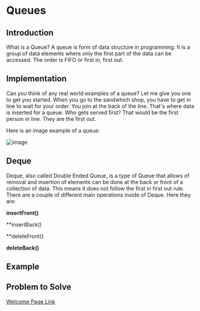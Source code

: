 # Queues
## Introduction
What is a Queue?
A queue is form of data structure in programming.  It is a group of data elements where only the first part of the data can be accessed.  The order is FIFO or first in, first out.
## Implementation
Can you think of any real world examples of a queue?  Let me give you one to get you started.  When you go to the sandwhich shop, you have to get in line to wait for your order.  You join at the back of the line.  That's where data is inserted for a queue.  Who gets served first?  That would be the first person in line.  They are the first out.

Here is an image example of a queue:

![image](https://user-images.githubusercontent.com/97404870/176754026-09319f32-78d1-4a97-bc70-e36ee7c36acf.png)

## Deque
Deque, also called Double Ended Queue, is a type of Queue that allows of removal and insertion of elements can be done at the back or front of a collection of data.  This means it does not follow the first in first out rule.  There are a couple of different main operations inside of Deque.  Here they are:

**insertFront()**

**insertBack()

**deleteFront()

**deleteBack()**
## Example

## Problem to Solve




[Welcome Page Link](https://github.com/jakesoulier/DataStructuresProj/blob/main/0-welcome.md)
